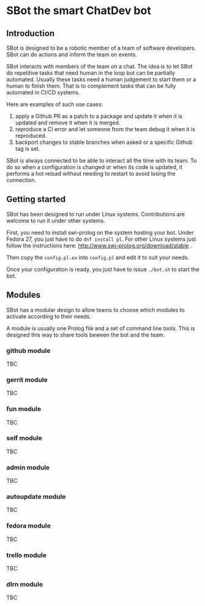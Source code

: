 # SBot the smart ChatDev bot

## Introduction

SBot is designed to be a robotic member of a team of software
developers. SBot can do actions and inform the team on events.

SBot interacts with members of the team on a chat. The idea is to let
SBot do repetitive tasks that need human in the loop but can be
partially automated. Usually these tasks need a human judgement to
start them or a human to finish them. That is to complement tasks that
can be fully automated in CI/CD systems.

Here are examples of such use cases:

1. apply a Github PR as a patch to a package and update it when it is
   updated and remove it when it is merged.
2. reproduce a CI error and let someone from the team debug it when it
   is reproduced.
3. backport changes to stable branches when asked or a specific Github
   tag is set.

SBot is always connected to be able to interact all the time with its
team. To do so when a configuration is changed or when its code is
updated, it performs a hot reload without needing to restart to avoid
losing the connection.

## Getting started

SBot has been designed to run under Linux systems. Contributions are
welcome to run it under other systems.

First, you need to install swi-prolog on the system hosting your
bot. Under Fedora 27, you just have to do `dnf install pl`. For other
Linux systems just follow the instructions here:
http://www.swi-prolog.org/download/stable .

Then copy the `config.pl.ex` into `config.pl` and edit it to suit your
needs.

Once your configuration is ready, you just have to issue `./bot.sh` to
start the bot.

## Modules

SBot has a modular design to allow teams to choose which modules to
activate according to their needs.

A module is usually one Prolog file and a set of command line
tools. This is designed this way to share tools beween the bot and the
team.

### github module

TBC

### gerrit module

TBC

### fun module

TBC

### self module

TBC

### admin module

TBC

### autoupdate module

TBC

### fedora module

TBC

### trello module

TBC

### dlrn module

TBC
